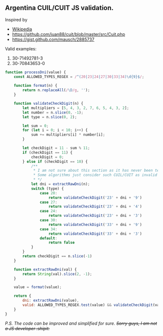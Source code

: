 ## Argentina CUIL/CUIT JS validation.
Inspired by 
* [Wikipedia](https://es.wikipedia.org/wiki/Clave_%C3%9Anica_de_Identificaci%C3%B3n_Tributaria#Procedimiento_para_obtener_el_d%C3%ADgito_verificador)
* https://github.com/juan88/cuit/blob/master/src/Cuit.php
* https://gist.github.com/mausch/2885737

Valid examples: 
1. 30-71492781-3
2. 30-70843653-0
```javascript
function processDni(value) {
    const ALLOWED_TYPES_REGEX = /^(20|23|24|27|30|33|34)\d{9}$/;
    
    function format(n) {
        return n.replaceAll(/\D/g, '');
    }

    function validateCheckDigit(n) {
        let multipliers = [5, 4, 3, 2, 7, 6, 5, 4, 3, 2];
        let number = n.slice(0, -1);
        let type = n.slice(0, 2);

        let sum = 0;
        for (let i = 0; i < 10; i++) {
            sum += multipliers[i] * number[i];
        }

        let checkDigit = 11 - sum % 11;
        if (checkDigit == 11) {
            checkDigit = 0;
        } else if (checkDigit == 10) {
            /**
             * I am not sure about this section as it has never been tested :)
             * Some algorithms just consider such CUIL/CUIT as invalid
             * */
            let dni = extractRawDni(n);
            switch (type) {
                case 20:
                    return validateCheckDigit('23' + dni + '9')
                case 27:
                    return validateCheckDigit('23' + dni + '4')
                case 24:
                    return validateCheckDigit('23' + dni + '3')
                case 30:
                    return validateCheckDigit('33' + dni + '9')
                case 34:
                    return validateCheckDigit('33' + dni + '3')
                default:
                    return false
            }
        }
        return checkDigit == n.slice(-1)
    }

    function extractRawDni(val) {
        return String(val).slice(2, -1);
    }

    value = format(value);

    return {
        dni: extractRawDni(value),
        valid: ALLOWED_TYPES_REGEX.test(value) && validateCheckDigit(value)
    }
}
```
*P.S. The code can be improved and simplified for sure. ~~Sorry guys, I am not a JS developer :shipit:~~*

